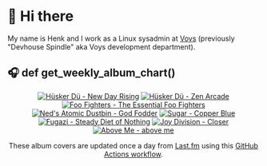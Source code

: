 # 👋 Hi there

My name is Henk and I work as a Linux sysadmin at <a href="https://www.voys.co/about/">Voys</a> (previously "Devhouse Spindle" aka Voys development department).

## 🎧 def get_weekly_album_chart()
<!-- lastfm -->
<p align="center"><a href="https://www.last.fm/music/H%C3%BCsker+D%C3%BC/New+Day+Rising"><img src="https://lastfm.freetls.fastly.net/i/u/64s/9b3b647c2998414a8c8352399fb328cd.png" title="Hüsker Dü - New Day Rising"></a> <a href="https://www.last.fm/music/H%C3%BCsker+D%C3%BC/Zen+Arcade"><img src="https://lastfm.freetls.fastly.net/i/u/64s/7e85c3c300fc15c9d4cd17e0393c93e6.jpg" title="Hüsker Dü - Zen Arcade"></a> <a href="https://www.last.fm/music/Foo+Fighters/The+Essential+Foo+Fighters"><img src="https://lastfm.freetls.fastly.net/i/u/64s/5e3584c944f59d63e1d7fe6d7463753d.jpg" title="Foo Fighters - The Essential Foo Fighters"></a> <a href="https://www.last.fm/music/Ned%27s+Atomic+Dustbin/God+Fodder"><img src="https://lastfm.freetls.fastly.net/i/u/64s/2c16cdfc78cb2877e11eeab4359aecdd.jpg" title="Ned's Atomic Dustbin - God Fodder"></a> <a href="https://www.last.fm/music/Sugar/Copper+Blue"><img src="https://lastfm.freetls.fastly.net/i/u/64s/b5b8dfec61a945a7c5782e66bf7fceb5.png" title="Sugar - Copper Blue"></a> <a href="https://www.last.fm/music/Fugazi/Steady+Diet+of+Nothing"><img src="https://lastfm.freetls.fastly.net/i/u/64s/a0df2d18edd543db90a2f6c40dc8b02c.png" title="Fugazi - Steady Diet of Nothing"></a> <a href="https://www.last.fm/music/Joy+Division/Closer"><img src="https://lastfm.freetls.fastly.net/i/u/64s/51709580b4f14898c8896b5049b168d1.png" title="Joy Division - Closer"></a> <a href="https://www.last.fm/music/Above+Me/above+me"><img src="https://lastfm.freetls.fastly.net/i/u/64s/b36f72c68efdc120e0846be9e1b49e5c.jpg" title="Above Me - above me"></a> </p>

<p align="center">These album covers are updated once a day from <a href="https://www.last.fm/user/hbokh">Last.fm</a> using this <a href="https://github.com/marketplace/actions/lastfm-to-markdown">GitHub Actions workflow</a>.</p>
